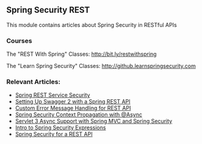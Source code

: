 ## Spring Security REST

This module contains articles about Spring Security in RESTful APIs

### Courses
The "REST With Spring" Classes: http://bit.ly/restwithspring

The "Learn Spring Security" Classes: http://github.learnspringsecurity.com

### Relevant Articles: 
- [Spring REST Service Security](http://www.baeldung.com/2011/10/31/securing-a-restful-web-service-with-spring-security-3-1-part-3/)
- [Setting Up Swagger 2 with a Spring REST API](http://www.baeldung.com/swagger-2-documentation-for-spring-rest-api)
- [Custom Error Message Handling for REST API](http://www.baeldung.com/global-error-handler-in-a-spring-rest-api)
- [Spring Security Context Propagation with @Async](http://www.baeldung.com/spring-security-async-principal-propagation)
- [Servlet 3 Async Support with Spring MVC and Spring Security](http://www.baeldung.com/spring-mvc-async-security)
- [Intro to Spring Security Expressions](http://www.baeldung.com/spring-security-expressions)
- [Spring Security for a REST API](http://www.baeldung.com/securing-a-restful-web-service-with-spring-security)
